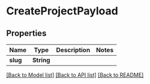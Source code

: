 # CreateProjectPayload

## Properties

Name | Type | Description | Notes
------------ | ------------- | ------------- | -------------
**slug** | **String** |  | 

[[Back to Model list]](../README.md#documentation-for-models) [[Back to API list]](../README.md#documentation-for-api-endpoints) [[Back to README]](../README.md)


